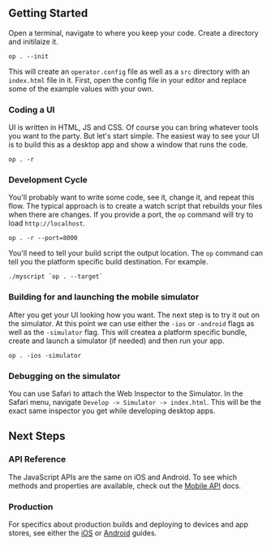 ## Getting Started

Open a terminal, navigate to where you keep your code. Create a directory and
initilaize it.

```
op . --init
```

This will create an `operator.config` file as well as a `src` directory
with an `index.html` file in it. First, open the config file in your editor
and replace some of the example values with your own.

### Coding a UI

UI is written in HTML, JS and CSS. Of course you can bring whatever tools you
want to the party. But let's start simple. The easiest way to see your UI is to
build this as a desktop app and show a window that runs the code.

```
op . -r
```

### Development Cycle

You'll probably want to write some code, see it, change it, and repeat this
flow. The typical approach is to create a watch script that rebuilds your
files when there are changes. If you provide a port, the `op` command will try
to load `http://localhost`.

```
op . -r --port=8000
```

You'll need to tell your build script the output location. The `op` command
can tell you the platform specific build destination. For example.

```
./myscript `op . --target`
```

### Building for and launching the mobile simulator

After you get your UI looking how you want. The next step is to try it out
on the simulator. At this point we can use either the `-ios` or `-android`
flags as well as the `-simulator` flag. This will createa a platform specific
bundle, create and launch a simulator (if needed) and then run your app.

```
op . -ios -simulator
```

### Debugging on the simulator

You can use Safari to attach the Web Inspector to the Simulator. In the Safari
menu, navigate `Develop -> Simulator -> index.html`. This will be the exact
same inspector you get while developing desktop apps.

## Next Steps

### API Reference

The JavaScript APIs are the same on iOS and Android. To see which methods
and properties are available, check out the [Mobile API][0] docs.

### Production

For specifics about production builds and deploying to devices and app stores,
see either the [iOS][1] or [Android][2] guides.

[0]:https://operatorframework.dev/mobile
[1]:https://operatorframework.dev/ios
[2]:https://operatorframework.dev/android

